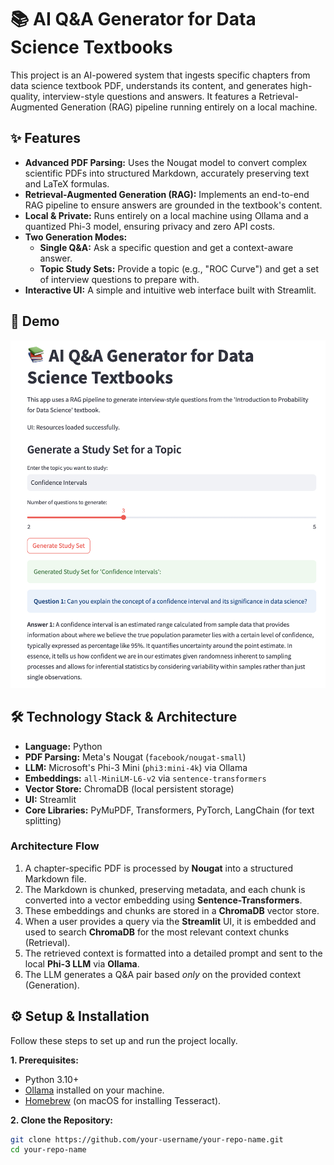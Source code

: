 # 📚 AI Q&A Generator for Data Science Textbooks

This project is an AI-powered system that ingests specific chapters from data science textbook PDF, understands its content, and generates high-quality, interview-style questions and answers. It features a Retrieval-Augmented Generation (RAG) pipeline running entirely on a local machine.

## ✨ Features

- **Advanced PDF Parsing:** Uses the Nougat model to convert complex scientific PDFs into structured Markdown, accurately preserving text and LaTeX formulas.
- **Retrieval-Augmented Generation (RAG):** Implements an end-to-end RAG pipeline to ensure answers are grounded in the textbook's content.
- **Local & Private:** Runs entirely on a local machine using Ollama and a quantized Phi-3 model, ensuring privacy and zero API costs.
- **Two Generation Modes:**
  - **Single Q&A:** Ask a specific question and get a context-aware answer.
  - **Topic Study Sets:** Provide a topic (e.g., "ROC Curve") and get a set of interview questions to prepare with.
- **Interactive UI:** A simple and intuitive web interface built with Streamlit.

## 🚀 Demo

![Application Demo](./src/assets/app-demo.png)

## 🛠️ Technology Stack & Architecture

- **Language:** Python
- **PDF Parsing:** Meta's Nougat (`facebook/nougat-small`)
- **LLM:** Microsoft's Phi-3 Mini (`phi3:mini-4k`) via Ollama
- **Embeddings:** `all-MiniLM-L6-v2` via `sentence-transformers`
- **Vector Store:** ChromaDB (local persistent storage)
- **UI:** Streamlit
- **Core Libraries:** PyMuPDF, Transformers, PyTorch, LangChain (for text splitting)

### Architecture Flow
1.  A chapter-specific PDF is processed by **Nougat** into a structured Markdown file.
2.  The Markdown is chunked, preserving metadata, and each chunk is converted into a vector embedding using **Sentence-Transformers**.
3.  These embeddings and chunks are stored in a **ChromaDB** vector store.
4.  When a user provides a query via the **Streamlit** UI, it is embedded and used to search **ChromaDB** for the most relevant context chunks (Retrieval).
5.  The retrieved context is formatted into a detailed prompt and sent to the local **Phi-3 LLM** via **Ollama**.
6.  The LLM generates a Q&A pair based *only* on the provided context (Generation).

## ⚙️ Setup & Installation

Follow these steps to set up and run the project locally.

**1. Prerequisites:**
- Python 3.10+
- [Ollama](https://ollama.ai/) installed on your machine.
- [Homebrew](https://brew.sh/) (on macOS for installing Tesseract).

**2. Clone the Repository:**
```bash
git clone https://github.com/your-username/your-repo-name.git
cd your-repo-name
